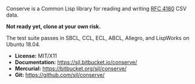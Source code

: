 Conserve is a Common Lisp library for reading and writing [RFC
4180](https://tools.ietf.org/html/rfc4180) CSV data.

**Not ready yet, clone at your own risk.**

The test suite passes in SBCL, CCL, ECL, ABCL, Allegro, and LispWorks on Ubuntu
18.04.

* **License:** MIT/X11
* **Documentation:** <https://sjl.bitbucket.io/conserve/>
* **Mercurial:** <https://bitbucket.org/sjl/conserve/>
* **Git:** <https://github.com/sjl/conserve/>
